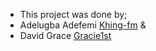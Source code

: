 * This project was done by;
* Adelugba Adefemi [Khing-fm](https://github.com/khing-fm)
&
* David Grace [Gracie1st](https://github.com/Gracie1st)
